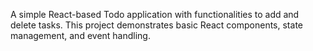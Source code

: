 A simple React-based Todo application with functionalities to add and delete tasks. This project demonstrates basic React components, state management, and event handling.
